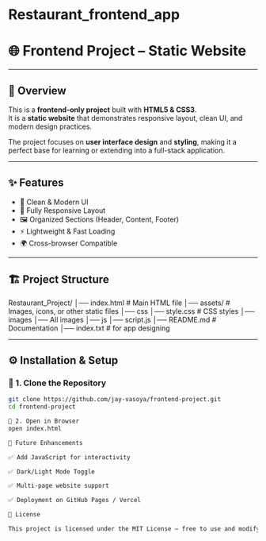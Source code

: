 ﻿# Restaurant_frontend_app


# 🌐 Frontend Project – Static Website  
---

## 📌 Overview  
This is a **frontend-only project** built with **HTML5 & CSS3**.  
It is a **static website** that demonstrates responsive layout, clean UI, and modern design practices.  

The project focuses on **user interface design** and **styling**, making it a perfect base for learning or extending into a full-stack application.  

---

## ✨ Features  
- 🎨 Clean & Modern UI  
- 📱 Fully Responsive Layout  
- 🖼️ Organized Sections (Header, Content, Footer)  
- ⚡ Lightweight & Fast Loading  
- 🌍 Cross-browser Compatible  

---

## 🏗️ Project Structure  
Restaurant_Project/
│── index.html # Main HTML file
│── assets/ # Images, icons, or other static files
    │── css
        │── style.css # CSS styles
    │── images
        │── All images
    │── js
        │── script.js
│── README.md # Documentation
│── index.txt # for app designing


---

## ⚙️ Installation & Setup  

### 🔹 1. Clone the Repository  
```bash
git clone https://github.com/jay-vasoya/frontend-project.git
cd frontend-project

🔹 2. Open in Browser
open index.html

🎯 Future Enhancements

✅ Add JavaScript for interactivity

✅ Dark/Light Mode Toggle

✅ Multi-page website support

✅ Deployment on GitHub Pages / Vercel

📝 License

This project is licensed under the MIT License – free to use and modify.
